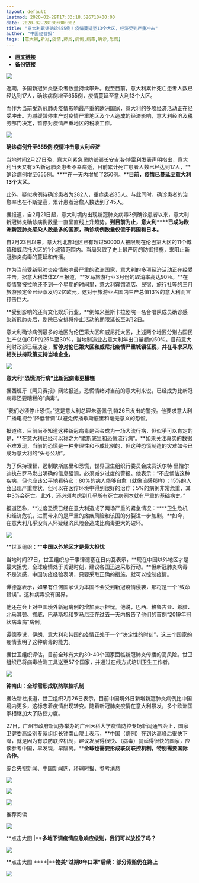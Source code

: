 ```yaml
---
layout: default
Lastmod: 2020-02-29T17:33:18.526710+00:00
date: 2020-02-28T00:00:00Z
title: "意大利累计确诊655例！疫情蔓延至13个大区，经济受到严重冲击"
author: "中国经营报"
tags: [意大利,新冠,疫情,肺炎,病例,病毒,确诊,恐慌]
---
```


* [**原文链接**](https://mp.weixin.qq.com/s/MSFgWazV15vr8_GPFA2OwQ)
* [**备份链接**](http://archive.is/3BIHg)


![](/images/post/5fdb3f87f44cf8ae08d41ad1e0b84841.jpg)

近期，多国新冠肺炎感染者数量持续攀升。截至目前，意大利累计死亡患者人数已经达到17人，确诊病例增至655例，疫情蔓延至意大利13个大区。

而作为当前受新冠肺炎疫情影响最严重的欧洲国家，意大利的多项经济活动正在经受冲击。为减缓暂停生产对疫情严重地区及个人造成的经济影响，意大利经济及税务部门决定，暂停对疫情严重地区的税收工作。

![](/images/post/bc3576ff279d80264ac4f6d7a60432f9.jpg)

**确诊病例升至655例 疫情冲击意大利经济**

当地时间2月27日晚，意大利紧急民防部部长安吉洛·博雷利发表声明指出，意大利当天又有5名新冠肺炎患者不幸病逝，目前累计死亡患者人数已经达到17人，**确诊病例增至655例。****在一天内增加了250例。****目前，疫情已蔓延至意大利13个大区。**

此外，疑似病例待确诊患者为282人，重症患者35人。与此同时，确诊患者的治愈率也在不断提高，累计患者治愈人数达到了45人。

据报道，自2月21日起，意大利境内出现新冠肺炎病毒3例确诊患者以来，意大利新冠肺炎确诊病例数量一直呈直线上升趋势。**到目前为止，意大利****已成为欧洲新冠肺炎感染人数最多的国家，确诊病例数量仅低于韩国和日本。**

自2月23日以来，意大利北部地区已有超过50000人被限制在伦巴第大区的11个城镇和威尼托大区的1个城镇范围内。当局采取了史上最严厉的防御措施，来阻止新冠肺炎病毒的蔓延和传播。

作为当前受新冠肺炎疫情影响最严重的欧洲国家，意大利的多项经济活动正在经受冲击。据意大利媒体27日报道，**罗马旅游行业3月份的取消率高达90％。**在疫情警报拉响还不到一个星期的时间里，意大利宾馆酒店、民宿、旅行社等的三月旅游预定金已经蒸发约2亿欧元，这对于旅游业占国内生产总值13%的意大利而言打击巨大。

**受到影响的还有文化娱乐行业，**例如米兰斯卡拉剧院一名合唱队成员确诊感染新冠肺炎后，剧院已安排将停止活动的期限延长至3月2日。

意大利确诊病例最多的地区为伦巴第大区和威尼托大区，上述两个地区分别占国民生产总值GDP的25%至30%，当地制造业占意大利年出口量额的50%。目前意大利财政部已经决定，**暂停对伦巴第大区和威尼托疫情严重城镇征税，并在寻求采取相关扶持政策支持当地企业。**

![](/images/post/bc3576ff279d80264ac4f6d7a60432f9.jpg)

**意大利“恐慌流行病”比新冠病毒更糟糕**

据西班牙《阿贝赛报》网站报道，恐慌情绪对当前的意大利来说，已经成为比新冠病毒还要糟糕的“病毒”。

“我们必须停止恐慌。”这是意大利总理朱塞佩·孔特26日发出的警报。他要求意大利广播电视台“降低音调”以避免传播歇斯底里和毫无意义的恐慌。

报道称，目前尚不知道这种新冠病毒是否会成为一场大流行病，但似乎可以肯定的是，**在意大利已经可以称之为“歇斯底里和恐慌流行病”。**如果关注真实的数据不难发现，当前的恐慌是一种非理性和不成比例的，但这种恐慌制造的灾难如今已成为意大利的“头号公敌”。

为了保持理智，遏制歇斯底里和恐慌，世界卫生组织行委员会成员沃尔特·里恰尔迪执在罗马发出明确的信息强调，必须减少过度的警报。他表示：“不应低估这种疾病，但也应该公平地看待它：80%的病人能够自愈（就像流感那样）；15%的人会出现严重症状，但可以在医疗环境中得到很好的治疗；5%的病例非常危重，其中3%会死亡。此外，还必须考虑到几乎所有死亡病例本就有严重的基础病史。”

报道还称，**过度恐慌已经在意大利造成了两场严重的紧急情况：****卫生危机和经济危机，进而带来的是严重的瘫痪风险和该国的分裂进一步加剧。**如今，在意大利几乎没有人怀疑经济风险会造成比病毒更大的破坏。

![](/images/post/bc3576ff279d80264ac4f6d7a60432f9.jpg)

**世卫组织：****中国以外地区才是最大担忧**

当地时间27日，世卫组织总干事谭德塞在日内瓦表示，**现在中国以外地区才是最大担忧，全球疫情处于关键时刻，建议各国迅速采取行动。**但新冠肺炎病毒不是流感，中国防疫经验表明，只要采取正确的措施，就可以控制疫情。

谭德塞表示，如果有任何国家认为本国不会受到新冠疫情侵袭，那将是一个“致命错误”。这种病毒没有国界。

他还在会上对中国境外新冠病例的增加表示担忧。他说，巴西、格鲁吉亚、希腊、北马其顿、挪威、巴基斯坦和罗马尼亚在过去一天内报告了他们的首例“2019年冠状病毒病”病例。

谭德塞说，伊朗、意大利和韩国的疫情正处于一个“决定性的时刻”，这三个国家的疫情表明了这种病毒的能力。

据世卫组织评估，目前全球有大约30-40个国家面临新冠肺炎传播的高风险。世卫组织已将病毒检测工具送至57个国家，并通过在线方式培训卫生工作者。

![](/images/post/bc3576ff279d80264ac4f6d7a60432f9.jpg)

**钟南山：全球需形成联防联控机制**

据法新社报道，世卫组织2月26日表示，目前中国境外日新增新冠肺炎病例比中国境内更多，这标志着疫情出现转变。随着新冠肺炎疫情在意大利暴发，多个欧洲国家相继加大了防控力度。

27日，广州市政府新闻办举办的广州医科大学疫情防控专场新闻通气会上，国家卫健委高级别专家组组长钟南山院士表示，**中国（病例）在到达高峰后很快下降，就是因为有联防联控机制，建议发展得很快、（病毒）蔓延得很快的国家，应该参考中国，早发现，早隔离。****全球也需要形成联防联控机制，特别需要国际合作。**

综合央视新闻、中国新闻网、环球时报、参考消息

[![](/images/post/aa73eda3cc6c8de22b03f6f379c8c839.jpg)](http://www.cb.com.cn/project/special/2020/0218/zhibo.html)  

![](/images/post/47c0e574ea27ef847e2a66a4f04d1784.jpg)

  

![](/images/post/43b7a57fd045be64890b8526d60a1277.jpg)

  

推荐阅读

[![](/images/post/11eeca6a639014a3e86338fbb129c34c.jpg)](http://mp.weixin.qq.com/s?__biz=MjA5NTMyOTMwMQ==&mid=2651971674&idx=1&sn=7adeda74ece1b0f9042d01bbad591d57&chksm=4f3e872078490e36d39fc5c93a33bb838187ff9485d7bce4416a169c65342a8298783d4bee24&scene=21#wechat_redirect)

**点击大图 |****多地下调疫情应急响应级别，我们可以放松了吗？**  

  

[![](/images/post/8fbb61ea83457f777444aaf8a954e822.jpg)](http://mp.weixin.qq.com/s?__biz=MjA5NTMyOTMwMQ==&mid=2651971674&idx=2&sn=3d15b3c8b10506b52548e8464e529413&chksm=4f3e872078490e36032da46a2e630726ca382c6e28cb190a60c6147c92e15afe6c3a58567611&scene=21#wechat_redirect)

**点击大图 ****|****物美“过期8年口罩”后续：部分索赔仍在路上**  

  

![](/images/post/f3501c0a0df0124df45b227b216c07a4.jpg)

